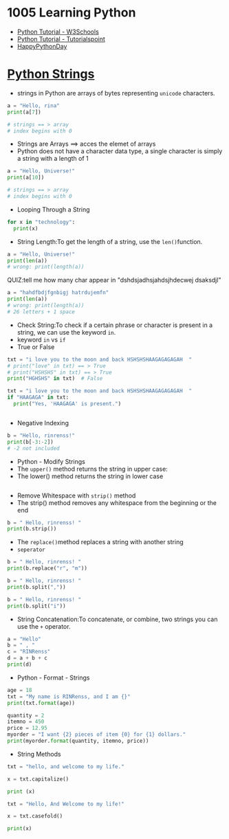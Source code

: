 # 1005 Learning Python
- [Python Tutorial - W3Schools](https://www.w3schools.com/python/)
- [Python Tutorial - Tutorialspoint](https://www.tutorialspoint.com/python/index.htm)
- [HappyPythonDay](https://github.com/MyFirstSecurity2020/HappyPythonDay)

# [Python Strings](https://www.w3schools.com/python/python_strings.asp)

- strings in Python are arrays of bytes representing `unicode` characters.
``` python
a = "Hello, rina"
print(a[7])

# strings == > array
# index begins with 0
```
- Strings are Arrays ==> acces the elemet of arrays
- Python does not have a character data type, a single character is simply a string with a length of 1

``` python
a = "Hello, Universe!"
print(a[10])

# strings == > array
# index begins with 0
```
- Looping Through a String

``` python
for x in "technology":
  print(x)
```
- String Length:To get the length of a string, use the `len()`function.
``` python
a = "Hello, Universe!"
print(len(a))
# wrong: print(length(a))


```

QUIZ:tell me how many char appear in "dshdsjadhsjahdsjhdecwej  dsaksdjl"

``` python
a = "hahdfbdjfgnbigj hatrdujemfn"
print(len(a))
# wrong: print(length(a))
# 26 letters + 1 space
```
- Check String:To check if a certain phrase or character is present in a string, we can use the keyword `in`.
- keyword `in` vs `if`
- True or False
``` python
txt = "i love you to the moon and back HSHSHSHAAGAGAGAGAH  "
# print("love" in txt) == > True
# print("HSHSHS" in txt) == > True
print("HGHSHS" in txt)  # False
```

``` python
txt = "i love you to the moon and back HSHSHSHAAGAGAGAGAH  "
if "HAAGAGA" in txt:
  print("Yes, 'HAAGAGA' is present.")
```

``` python
```
- Negative Indexing
``` python
b = "Hello, rinrenss!"
print(b[-3:-2])
# -2 not included
```
- Python - Modify Strings
- The `upper()` method returns the string in upper case:
- The lower() method returns the string in lower case
``` python
```
- Remove Whitespace with `strip()` method
- The strip() method removes any whitespace from the beginning or the end
``` python
b = " Hello, rinrenss! "
print(b.strip())
```
- The `replace()`method replaces a string with another string
- `seperator`
``` python
b = " Hello, rinrenss! "
print(b.replace("r", "m"))
```

```python
b = " Hello, rinrenss! "
print(b.split(","))
```

```python
b = " Hello, rinrenss! "
print(b.split("i"))
```

- String Concatenation:To concatenate, or combine, two strings you can use the `+` operator.
```python
a = "Hello"
b = " , "
c = "RINRenss"
d = a + b + c
print(d)
```

- Python - Format - Strings
```python
age = 18
txt = "My name is RINRenss, and I am {}"
print(txt.format(age))
```


```python
quantity = 2
itemno = 450
price = 12.95
myorder = "I want {2} pieces of item {0} for {1} dollars."
print(myorder.format(quantity, itemno, price))
```
- String Methods

```python
txt = "hello, and welcome to my life."

x = txt.capitalize()

print (x)
```


```python
txt = "Hello, And Welcome to my life!"

x = txt.casefold()

print(x)
```


```python

```


```python

```


```python

```


```python

```


```python

```


```python

```


```python

```


